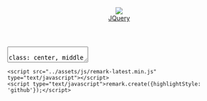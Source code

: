 <!DOCTYPE html>
<html>
<head>
    <title>jQuery</title>
    <meta http-equiv="Content-Type" content="text/html; charset=UTF-8"/>
	<meta http-equiv="Content-Type" content="text/html; charset=UTF-8"/>
	<link href="../assets/css/reset.css" rel="stylesheet" type="text/css" />
	<link href="../assets/css/fonts.css" rel="stylesheet" type="text/css" />
	<link href="../assets/css/typography.css" rel="stylesheet" type="text/css" />
	<link href="../assets/css/style.css" rel="stylesheet" type="text/css" />
	<link href="../assets/css/shCore.css" rel="stylesheet" type="text/css" />
	<link href="../assets/css/shThemeDefault.css" rel="stylesheet" type="text/css" />
	<script type="text/javascript" src="../assets/js/lib/shCore.js"></script>
	<script type="text/javascript" src="../assets/js/lib/shBrushJScript.js"></script>
	<script type="text/javascript" src="../assets/js/lib/shAutoloader.js"></script>
	<script type="text/javascript">
		SyntaxHighlighter.all();
	</script>
</head>
<body>
	<div class="wrapper">
		<header class="mainheader">
			<div class="logo">
				<div class="divider"><a href="../index.html"><img src="../assets/img/Logo.png"></a></div>
				<a href="../html/html.html#1"><span class="logotext">JQuery</span></a>
			</div>
		</header>
	</div>


<!-- ================== Slides ================== -->
<textarea id="source">

class: center, middle

#jQuery

---
## What is jQuery?

jQuery is a lightweight, "write less, do more", JavaScript library.

The purpose of jQuery is to make it much easier to use JavaScript on your website.
jQuery takes a lot of common tasks that require many lines of JavaScript code to accomplish, and wraps them into methods that you can call with a single line of code.
It also simplifies a lot of the complicated things from JavaScript, like AJAX calls and DOM manipulation.
---
## History

Why did jQuery become so popular in the first place?

First, jQuery was born in a world where JavaScript applications weren’t a thing.
In the early-mid 2000s JavaScript was mainly used to power slideshows and other widgets that appeared inside a page, like image galleries,
date pickers and so on. It wasn’t powerful enough to do a lot of things without being too slow (computers were slower too, of course).

Browsers at the time had a lot of interoperability issues. We had lots of cross-browser quirks and standardization issues, and jQuery
helped us by creating an abstraction layer and taking care of al the workarounds.
jQuery allowed you to select DOM elements using the CSS selectors syntax, it was very user friendly and very simple to extend.
It made JavaScript animations simple.
It also helped simplify working with AJAX (and its cross-browser differences) at a time when this term was super popular,
and this also gave jQuery a nice boost in term of popularity.

---
## Statistics

<img src="assets/statistics.jpg">
---

## Features

- HTML/DOM traversal and manipulation (alternative to getElementsBySelector) -- under the box - Sizzle selector-parser framework

- CSS manipulation

- HTML events handling

- Ajax

- Effects and animations

- Extensibility (over plugins)

https://sizzlejs.com/

---

##Get Started

Add downloaded library

```html
<script src="jquery-3.4.1.min.js"></script>
```

or use jQuery/Google/Microsoft Content Delivery Networks (CDNs)

```html
<script src="https://ajax.googleapis.com/ajax/libs/jquery/3.4.1/jquery.min.js"></script>
```

or use npm

```javascript
npm install jquery
```
or yarn

```javascript
yarn add jquery
```

https://developer.mozilla.org/en-US/docs/Web/Security/Subresource_Integrity

---

##The focus of jQuery

```javascript
$('#purchase_btn').addClass('focal');
```

- $() - call jQuery
- '#someid' - get elements with css like selector
- .addClass() - do something to selected elements

---

##Selectors

###Basic
```css
'*', elementTag, #id, .class
```
###Hierarchy
```css
parent > child, prev + next, prev ~ siblings
```

---

##Selectors
###Filters
```css
:not(), :empty
:hidden /* display: none, type="hidden", width & height = 0, ancestor is hidden */
:visible /* are visible */
:parent /* are parents to other elements, including text node */
:contains() /* contain the specified text */
:has() /* contain at least one element that matches the specified selector */
```

<s>
```css
:even, :odd, :first, :last
:gt() /* all elements at an index greater then specified */
:lt() /* all elements at an index less then specified */

```
</s>

https://api.jquery.com/category/deprecated/

---

##Selectors
###Attribute
```css
[name], [name|='value'], [name*='value'], [name~='value'],
[name$='value'], [name^='value']
[name!='value'] /* either no such attribute or specified value */
```
https://api.jquery.com/category/selectors/attribute-selectors/

https://css-tricks.com/attribute-selectors/


###Child filters
```css
:first-child, :last-child, :only-child, :first-of-type, :last-of-type,
:only-of-type, :nth-child(), :nth-last-child(), :nth-last-of-type(),
:nth-of-type()
```
https://api.jquery.com/category/selectors/child-filter-selectors/

https://css-tricks.com/pseudo-class-selectors/

---

##Selectors
###Forms
```css
:button, :checkbox, :file, :image, :input, :password, :radio, :reset,
:submit, :text, :disabled, :enabled, :focus, :checked, :selected
```

https://api.jquery.com/category/selectors/form-selectors/

---
###Traversing

Though traversing is quite a powerfull tool, it is wiser not to abbuse it too much.
Overcomplicated selectors are hard to understand and affect performance.
Note: find() is an exception, sometimes gives performance benefits

```javascript
is(), not(), has()
eq(), first(), last()
find(), parent(), parents(), closest()
children(), prev(), next(), siblings()
```
---

##DOM manipulations

###Attributes
```javascript
attr(), prop(), val(), data()
removeAttr(), removeProp()
```
Note: as lots of other methods, could be used as both getters and setters
```javascript
$('input').attr('type'); // "checkbox"
$('input').attr('disabled', true); // [<input type="text" disabled="disabled">]
```

###CSS
```javascript
css() // sets inline style. ( { 'top' : 5, 'right' : 4 } ) or ( 'top', 5 )
addClass(), removeClass(), hasClass()
toggleClass(),
$(element).hasClass(class) ? removeClass(class) : addClass(class)
```

---
##DOM manipulations

```javascript
html(), text() // get/set html/text
$('<div>') // create element
remove() // removes element from DOM
append(), prepend() // insert specified content to the end/beginning of element
after(), before() // insert content after/before element
height(), width() // get/set value
clone() // create a deep copy of an element
wrap() // wrap element with another element
detach() // same as remove but keeps all jQuery related data
```
---

###The Document Ready Event
Specify a function to execute when the DOM is fully loaded.

```javascript
$( document ).ready(function() {
  // Handler for .ready() called.
});

$(function() {
  // Handler for .ready() called.
});
```

https://learn.javascript.ru/onload-ondomcontentloaded

---
##Animation

```javascript
hide(), show(), toggle()
fadeOut(), fadeIn(), fadeToggle()
slideOut(), slideDown(), slideToggle()
```

Note: all of these methods accept configurations, e.g {duration: 500}

animate() - animates given css properties.
Note: in most cases it is wiser to use css animations as those are much faster

---
##Events

###Event Handlers
on(), off(), one(), trigger()

###Form Events
focus(), blur(), change(), submit()

###Keyboard Events
keydown(), keyup(), keypress()

https://api.jquery.com/category/events/

---
##Events

###Mouse Events
click(), dblclick(), hover()

###Event Object
event.preventDefault(), event.stopPropagation(), event.target

Note: some events can be used as both handlers and triggers
$('input').focus(handler) -> attaches handler onFocus
$('input').focus() -> sets focus on input


---
##Ajax

###Basic usage
```javascript
$.ajax({
    type: 'POST',
    url: 'authorization.php',
    data: { login: 'John', password: 'gfhjkm' },
    success: onSuccess,
    error: onError,
    complete: onComplete
  });
```
###Shorthand methods
```javascript
$.get(), $.post()
$.getJSON(), $.getScript()
```

---
##Utilities
```javascript
$.each() // generic iterator function
$.extend() // merge the content of second+ objects into first one
$.trim() // remove whitespace from the beginning and end of a string
$.isArray(), $.isEmptyObject(), $.isFunction(), $.isNumeric()
$.parseHTML(), $.parseJSON()
```
---
##jQuery Plugins

One of the reasons jQuery gained so much popularity is the ease of creating plugins.
Which led to a huge collection of available plugins.
As a tradeoff, lots of those plugins are poorly coded and rarely properly maintained.

```javascript
$.fn.paintMe = function(color){
  this.css('background', color);
  return this;
}
$('p').paintMe('red').text('ima red!!');
```
---
## Pros and cons

<img src="assets/proscons.jpg" height="580">

---
## Dependencies

<img src="assets/depend.jpg">



---
##Let's make a quiz

http://www.w3schools.com/quiztest/quiztest.asp?qtest=jQuery


---
##Resources

- https://oscarotero.com/jquery/
- http://learn.jquery.com/plugins/basic-plugin-creation/
- http://try.jquery.com/
- http://james.padolsey.com/jquery/#v=2.0.3&fn=
- http://blog.garstasio.com/you-dont-need-jquery/
- http://zeptojs.com/

</textarea>
<!-- ================== End of Slides ================== -->

    <script src="../assets/js/remark-latest.min.js" type="text/javascript"></script>
    <script type="text/javascript">remark.create({highlightStyle: 'github'});</script>
</body>
</html>
